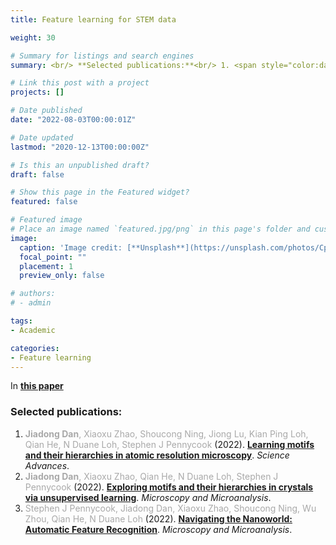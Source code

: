 ```yaml
---
title: Feature learning for STEM data

weight: 30

# Summary for listings and search engines
summary: <br/> **Selected publications:**<br/> 1. <span style="color:darkgray">**Jiadong Dan**, Xiaoxu Zhao, Shoucong Ning, Jiong Lu, Kian Ping Loh, Qian He, N Duane Loh, Stephen J Pennycook</span> (2022). [**Learning motifs and their hierarchies in atomic resolution microscopy**](../../publication/dan-2022-motif/). *Science Advances*. <br/> 2. <span style="color:darkgray">**Jiadong Dan**, Xiaoxu Zhao, Qian He, N Duane Loh, Stephen J Pennycook</span> (2022). [**Exploring motifs and their hierarchies in crystals via unsupervised learning**](../../publication/dan-2022-motif-mm/). *Microscopy and Microanalysis*. <br/>3. <span style="color:darkgray">Stephen J Pennycook, Jiadong Dan, Xiaoxu Zhao, Shoucong Ning, Wu Zhou, Qian He, N Duane Loh</span> (2022). [**Navigating the Nanoworld:&npsp Automatic Feature Recognition**](../../publication/pennycook-2022-mm/). *Microscopy and Microanalysis*. <br/>.

# Link this post with a project
projects: []

# Date published
date: "2022-08-03T00:00:01Z"

# Date updated
lastmod: "2020-12-13T00:00:00Z"

# Is this an unpublished draft?
draft: false

# Show this page in the Featured widget?
featured: false

# Featured image
# Place an image named `featured.jpg/png` in this page's folder and customize its options here.
image:
  caption: 'Image credit: [**Unsplash**](https://unsplash.com/photos/CpkOjOcXdUY)'
  focal_point: ""
  placement: 1
  preview_only: false

# authors:
# - admin

tags:
- Academic

categories:
- Feature learning
---
```


In [**this paper**](../../publication/deng-2022-topological)

### Selected publications:
1. <span style="color:darkgray">**Jiadong Dan**, Xiaoxu Zhao, Shoucong Ning, Jiong Lu, Kian Ping Loh, Qian He, N Duane Loh, Stephen J Pennycook</span> (2022). [**Learning motifs and their hierarchies in atomic resolution microscopy**](../../publication/dan-2022-motif/). *Science Advances*. <br/>
2. <span style="color:darkgray">**Jiadong Dan**, Xiaoxu Zhao, Qian He, N Duane Loh, Stephen J Pennycook</span> (2022). [**Exploring motifs and their hierarchies in crystals via unsupervised learning**](../../publication/dan-2022-motif-mm/). *Microscopy and Microanalysis*. <br/>
3. <span style="color:darkgray">Stephen J Pennycook, Jiadong Dan, Xiaoxu Zhao, Shoucong Ning, Wu Zhou, Qian He, N Duane Loh</span> (2022). [**Navigating the Nanoworld: Automatic Feature Recognition**](../../publication/pennycook-2022-mm/). *Microscopy and Microanalysis*. <br/>